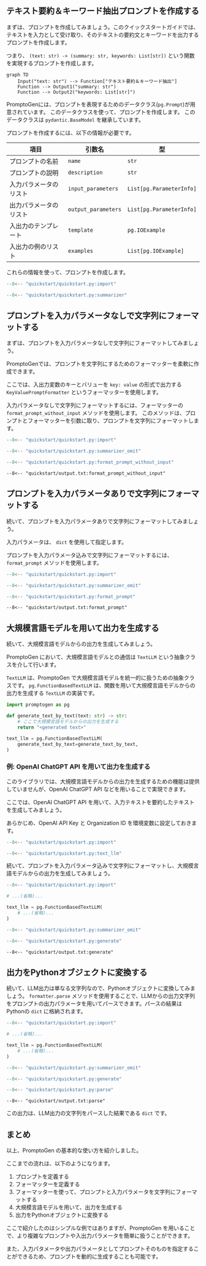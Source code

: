 ## テキスト要約＆キーワード抽出プロンプトを作成する

まずは、プロンプトを作成してみましょう。このクイックスタートガイドでは、テキストを入力として受け取り、そのテキストの要約文とキーワードを出力するプロンプトを作成します。

つまり、 `(text: str) -> (summary: str, keywords: List[str])` という関数を実現するプロンプトを作成します。

```mermaid
graph TD
    Input("text: str") --> Function["テキスト要約＆キーワード抽出"]
    Function --> Output1("summary: str")
    Function --> Output2("keywords: List[str]")
```

PromptoGenには、プロンプトを表現するためのデータクラス(`pg.Prompt`)が用意されています。
このデータクラスを使って、プロンプトを作成します。
このデータクラスは `pydantic.BaseModel` を継承しています。

プロンプトを作成するには、以下の情報が必要です。


| 項目                  | 引数名                           | 型                                      |
|-----------------------|--------------------------------|---------------------------------------|
| プロンプトの名前          | `name`                          | `str`                                  |
| プロンプトの説明          | `description`                  | `str`                                  |
| 入力パラメータのリスト      | `input_parameters`              | `List[pg.ParameterInfo]`               |
| 出力パラメータのリスト      | `output_parameters`             | `List[pg.ParameterInfo]`               |
| 入出力のテンプレート      | `template`                      | `pg.IOExample`                           |
| 入出力の例のリスト        | `examples`                      | `List[pg.IOExample]`                     |


これらの情報を使って、プロンプトを作成します。

```python title="quickstart.py"
--8<-- "quickstart/quickstart.py:import"

--8<-- "quickstart/quickstart.py:summarizer"
```

## プロンプトを入力パラメータなしで文字列にフォーマットする

まずは、プロンプトを入力パラメータなしで文字列にフォーマットしてみましょう。

PromptoGenでは、プロンプトを文字列にするためのフォーマッターを柔軟に作成できます。

ここでは、入出力変数のキーとバリューを `key: value` の形式で出力する `KeyValuePromptFormatter` というフォーマッターを使用します。

入力パラメータなしで文字列にフォーマットするには、フォーマッターの `format_prompt_without_input` メソッドを使用します。
このメソッドは、プロンプトとフォーマッターを引数に取り、プロンプトを文字列にフォーマットします。

```python title="quickstart.py" hl_lines="8-9"
--8<-- "quickstart/quickstart.py:import"

--8<-- "quickstart/quickstart.py:summarizer_omit"

--8<-- "quickstart/quickstart.py:format_prompt_without_input"
```

```console title="コンソール出力"
--8<-- "quickstart/output.txt:format_prompt_without_input"
```

## プロンプトを入力パラメータありで文字列にフォーマットする

続いて、プロンプトを入力パラメータありで文字列にフォーマットしてみましょう。

入力パラメータは、 `dict` を使用して指定します。

プロンプトを入力パラメータ込みで文字列にフォーマットするには、`format_prompt` メソッドを使用します。

```python title="quickstart.py" hl_lines="8-11"
--8<-- "quickstart/quickstart.py:import"

--8<-- "quickstart/quickstart.py:summarizer_omit"

--8<-- "quickstart/quickstart.py:format_prompt"
```

```console hl_lines="33-37" title="コンソール出力"
--8<-- "quickstart/output.txt:format_prompt"
```

## 大規模言語モデルを用いて出力を生成する

続いて、大規模言語モデルからの出力を生成してみましょう。

PromptoGen において、大規模言語モデルとの通信は `TextLLM` という抽象クラスを介して行います。

`TextLLM` は、PromptoGen で大規模言語モデルを統一的に扱うための抽象クラスです。
 `pg.FunctionBasedTextLLM` は、関数を用いて大規模言語モデルからの出力を生成する `TextLLM` の実装です。

```python
import promptogen as pg

def generate_text_by_text(text: str) -> str:
    # ここで大規模言語モデルからの出力を生成する
    return "<generated text>"

text_llm = pg.FunctionBasedTextLLM(
    generate_text_by_text=generate_text_by_text,
) 
```

### 例: OpenAI ChatGPT API を用いて出力を生成する

このライブラリでは、大規模言語モデルからの出力を生成するための機能は提供していませんが、OpenAI ChatGPT API などを用いることで実現できます。

ここでは、OpenAI ChatGPT API を用いて、入力テキストを要約したテキストを生成してみましょう。

あらかじめ、OpenAI API Key と Organization ID を環境変数に設定しておきます。

```python
--8<-- "quickstart/quickstart.py:import"

--8<-- "quickstart/quickstart.py:text_llm"
```

続いて、プロンプトを入力パラメータ込みで文字列にフォーマットし、大規模言語モデルからの出力を生成してみましょう。

```python title="quickstart.py" hl_lines="3-7 17-18"
--8<-- "quickstart/quickstart.py:import"

# ...(省略)...

text_llm = pg.FunctionBasedTextLLM(
    # ...(省略)...
)

--8<-- "quickstart/quickstart.py:summarizer_omit"

--8<-- "quickstart/quickstart.py:generate"
```


```console title="コンソール出力"
--8<-- "quickstart/output.txt:generate"
```

## 出力をPythonオブジェクトに変換する

続いて、LLM出力は単なる文字列なので、Pythonオブジェクトに変換してみましょう。
`formatter.parse` メソッドを使用することで、LLMからの出力文字列をプロンプトの出力パラメータを用いてパースできます。パースの結果はPythonの `dict` に格納されます。

```python title="quickstart.py" hl_lines="20-21"
--8<-- "quickstart/quickstart.py:import"

# ...(省略)...

text_llm = pg.FunctionBasedTextLLM(
    # ...(省略)...
)

--8<-- "quickstart/quickstart.py:summarizer_omit"

--8<-- "quickstart/quickstart.py:generate"

--8<-- "quickstart/quickstart.py:parse"
```

```console title="コンソール出力"
--8<-- "quickstart/output.txt:parse"
```

この出力は、LLM出力の文字列をパースした結果である `dict` です。

## まとめ

以上、PromptoGen の基本的な使い方を紹介しました。

ここまでの流れは、以下のようになります。

1. プロンプトを定義する
2. フォーマッターを定義する
3. フォーマッターを使って、プロンプトと入力パラメータを文字列にフォーマットする
4. 大規模言語モデルを用いて、出力を生成する
5. 出力をPythonオブジェクトに変換する

ここで紹介したのはシンプルな例ではありますが、PromptoGen を用いることで、より複雑なプロンプトや入出力パラメータを簡単に扱うことができます。

また、入力パタメータや出力パラメータとしてプロンプトそのものを指定することができるため、プロンプトを動的に生成することも可能です。
